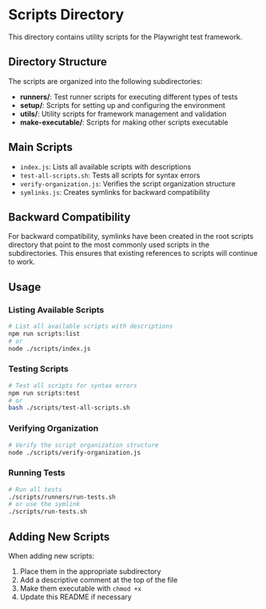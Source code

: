 # Scripts Directory

This directory contains utility scripts for the Playwright test framework.

## Directory Structure

The scripts are organized into the following subdirectories:

- **runners/**: Test runner scripts for executing different types of tests
- **setup/**: Scripts for setting up and configuring the environment
- **utils/**: Utility scripts for framework management and validation
- **make-executable/**: Scripts for making other scripts executable

## Main Scripts

- `index.js`: Lists all available scripts with descriptions
- `test-all-scripts.sh`: Tests all scripts for syntax errors
- `verify-organization.js`: Verifies the script organization structure
- `symlinks.js`: Creates symlinks for backward compatibility

## Backward Compatibility

For backward compatibility, symlinks have been created in the root scripts directory that point to the most commonly used scripts in the subdirectories. This ensures that existing references to scripts will continue to work.

## Usage

### Listing Available Scripts

```bash
# List all available scripts with descriptions
npm run scripts:list
# or
node ./scripts/index.js
```

### Testing Scripts

```bash
# Test all scripts for syntax errors
npm run scripts:test
# or
bash ./scripts/test-all-scripts.sh
```

### Verifying Organization

```bash
# Verify the script organization structure
node ./scripts/verify-organization.js
```

### Running Tests

```bash
# Run all tests
./scripts/runners/run-tests.sh
# or use the symlink
./scripts/run-tests.sh
```

## Adding New Scripts

When adding new scripts:

1. Place them in the appropriate subdirectory
2. Add a descriptive comment at the top of the file
3. Make them executable with `chmod +x`
4. Update this README if necessary